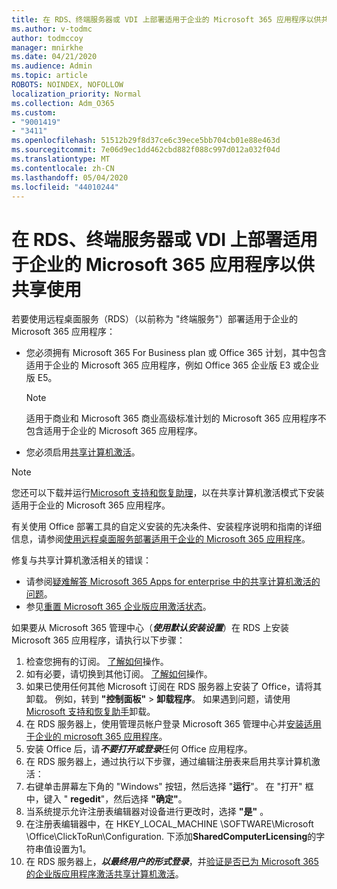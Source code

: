 ```yaml
---
title: 在 RDS、终端服务器或 VDI 上部署适用于企业的 Microsoft 365 应用程序以供共享使用
ms.author: v-todmc
author: todmccoy
manager: mnirkhe
ms.date: 04/21/2020
ms.audience: Admin
ms.topic: article
ROBOTS: NOINDEX, NOFOLLOW
localization_priority: Normal
ms.collection: Adm_O365
ms.custom:
- "9001419"
- "3411"
ms.openlocfilehash: 51512b29f8d37ce6c39ece5bb704cb01e88e463d
ms.sourcegitcommit: 7e06d9ec1dd462cbd882f088c997d012a032f04d
ms.translationtype: MT
ms.contentlocale: zh-CN
ms.lasthandoff: 05/04/2020
ms.locfileid: "44010244"
---
```

# <a name="deploying-microsoft-365-apps-for-enterprise-for-shared-use-on-rds-terminal-server-or-vdi"></a>在 RDS、终端服务器或 VDI 上部署适用于企业的 Microsoft 365 应用程序以供共享使用

若要使用远程桌面服务（RDS）（以前称为 "终端服务"）部署适用于企业的 Microsoft 365 应用程序：
- 您必须拥有 Microsoft 365 For Business plan 或 Office 365 计划，其中包含适用于企业的 Microsoft 365 应用程序，例如 Office 365 企业版 E3 或企业版 E5。
   > [!NOTE] 
   > 适用于商业和 Microsoft 365 商业高级标准计划的 Microsoft 365 应用程序不包含适用于企业的 Microsoft 365 应用程序。
- 您必须启用[共享计算机激活](https://docs.microsoft.com/DeployOffice/overview-shared-computer-activation)。

> [!NOTE]
> 您还可以下载并运行[Microsoft 支持和恢复助理](https://aka.ms/SaRA_OfficeSCA_M365Portal)，以在共享计算机激活模式下安装适用于企业的 Microsoft 365 应用程序。

有关使用 Office 部署工具的自定义安装的先决条件、安装程序说明和指南的详细信息，请参阅[使用远程桌面服务部署适用于企业的 Microsoft 365 应用程序](https://docs.microsoft.com/DeployOffice/deploy-microsoft-365-apps-remote-desktop-services)。

修复与共享计算机激活相关的错误：
- 请参阅[疑难解答 Microsoft 365 Apps for enterprise 中的共享计算机激活的问题](https://docs.microsoft.com/DeployOffice/troubleshoot-shared-computer-activation)。
- 参见[重置 Microsoft 365 企业版应用激活状态](https://go.microsoft.com/fwlink/?linkid=2109218)。

如果要从 Microsoft 365 管理中心（***使用默认安装设置***）在 RDS 上安装 Microsoft 365 应用程序，请执行以下步骤：

1.    检查您拥有的订阅。 [了解如何](https://docs.microsoft.com/office365/admin/admin-overview/what-subscription-do-i-have)操作。
2.    如有必要，请切换到其他订阅。 [了解如何](https://docs.microsoft.com/office365/admin/subscriptions-and-billing/switch-to-a-different-plan)操作。
3.    如果已使用任何其他 Microsoft 订阅在 RDS 服务器上安装了 Office，请将其卸载。 例如，转到 **"控制面板"** > **卸载程序**。 如果遇到问题，请使用[Microsoft 支持和恢复助手](https://aka.ms/SARA-OfficeUninstall-Alchemy)卸载。
4.    在 RDS 服务器上，使用管理员帐户登录 Microsoft 365 管理中心并[安装适用于企业的 microsoft 365 应用程序](https://portal.office.com/OLS/MySoftware.aspx)。
5.    安装 Office 后，请***不要打开或登录***任何 Office 应用程序。
6.    在 RDS 服务器上，通过执行以下步骤，通过编辑注册表来启用共享计算机激活：
   1. 右键单击屏幕左下角的 "Windows" 按钮，然后选择 "**运行**"。 在 "打开" 框中，键入 " **regedit**"，然后选择 **"确定"**。
   2. 当系统提示允许注册表编辑器对设备进行更改时，选择 **"是"** 。
   3. 在注册表编辑器中，在 HKEY_LOCAL_MACHINE \SOFTWARE\Microsoft \Office\ClickToRun\Configuration. 下添加**SharedComputerLicensing**的字符串值设置为1。
   4. 在 RDS 服务器上，***以最终用户的形式登录***，并[验证是否已为 Microsoft 365 的企业版应用程序激活共享计算机激活](https://docs.microsoft.com/DeployOffice/troubleshoot-shared-computer-activation#verify-that-activation-for-microsoft-365-apps-succeeded)。

